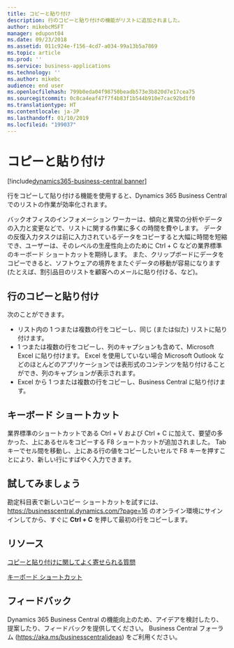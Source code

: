```yaml
---
title: コピーと貼り付け
description: 行のコピーと貼り付けの機能がリストに追加されました。
author: mikebcMSFT
manager: edupont04
ms.date: 09/23/2018
ms.assetid: 011c924e-f156-4cd7-a034-99a13b5a7869
ms.topic: article
ms.prod: ''
ms.service: business-applications
ms.technology: ''
ms.author: mikebc
audience: end user
ms.openlocfilehash: 799b0eda04f98750beadb573e3b820d7e17cea75
ms.sourcegitcommit: 0c8ca4eaf47f7f4b83f1b544b910e7cac92bd1f0
ms.translationtype: HT
ms.contentlocale: ja-JP
ms.lasthandoff: 01/10/2019
ms.locfileid: "199037"
---
```

#  <a name="copy-and-paste"></a>コピーと貼り付け

[!include[dynamics365-business-central banner](../includes/dynamics365-business-central.md)]



行をコピーして貼り付ける機能を使用すると、Dynamics 365 Business Central でのリストの作業が効率化されます。

バックオフィスのインフォメーション ワーカーは、傾向と異常の分析やデータの入力と変更などで、リストに関する作業に多くの時間を費やします。 データの反復入力タスクは前に入力されているデータをコピーすると大幅に時間を短縮でき、ユーザーは、そのレベルの生産性向上のために Ctrl + C などの業界標準のキーボード ショートカットを期待します。 また、クリップボードにデータをコピーできると、ソフトウェアの境界をまたぐデータの移動が容易になります (たとえば、割引品目のリストを顧客へのメールに貼り付ける、など)。

## <a name="copy-and-paste-rows"></a>行のコピーと貼り付け
次のことができます。

* リスト内の 1 つまたは複数の行をコピーし、同じ (または似た) リストに貼り付けます。
* 1 つまたは複数の行をコピーし、列のキャプションも含めて、Microsoft Excel に貼り付けます。
  Excel を使用していない場合 Microsoft Outlook などのほとんどのアプリケーションでは表形式のコンテンツを貼り付けることができ、列のキャプションが表示されます。
* Excel から 1 つまたは複数の行をコピーし、Business Central に貼り付けます。

## <a name="keyboard-shortcuts"></a>キーボード ショートカット
業界標準のショートカットである Ctrl + V および Ctrl + C に加えて、要望の多かった、上にあるセルをコピーする F8 ショートカットが追加されました。 Tab キーでセル間を移動し、上にある行の値をコピーしたいセルで F8 キーを押すことにより、新しい行にすばやく入力できます。

## <a name="try-it-now"></a>試してみましょう
勘定科目表で新しいコピー ショートカットを試すには、https://businesscentral.dynamics.com/?page=16 のオンライン環境にサインインしてから、すぐに **Ctrl + C** を押して最初の行をコピーします。

## <a name="resources"></a>リソース
[コピーと貼り付けに関してよく寄せられる質問](https://docs.microsoft.com/en-us/dynamics365/business-central/ui-copy-paste)

[キーボード ショートカット](https://aka.ms/bckeys)


<!--
### Who uses these features
These features are available to all desktop users without additional setup in the browser or Windows 10 companion app.
## Status
### Availability
Cloud, on-premises, hybrid
### Regional availability
No regional restrictions. Available to all Dynamics 365 Business Central supported markets.
-->

## <a name="tell-us-what-you-think"></a>フィードバック
Dynamics 365 Business Central の機能向上のため、アイデアを検討したり、提案したり、フィードバックを提供してください。 Business Central フォーラム (https://aka.ms/businesscentralideas) をご利用ください。
